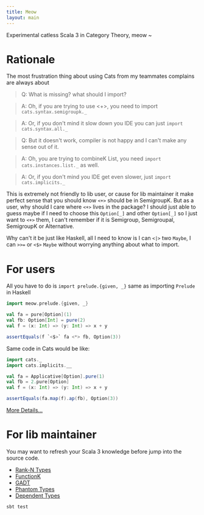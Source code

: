 ```yaml
---
title: Meow
layout: main
---
```


Experimental catless Scala 3 in Category Theory, meow ~

# Rationale
The most frustration thing about using Cats from my teammates complains are always about
> Q: What is missing? what should I import?

> A: Oh, if you are trying to use <+>, you need to import `cats.syntax.semigroupk._`

> A: Or, if you don't mind it slow down you IDE you can just `import cats.syntax.all._`

> Q: But it doesn't work, compiler is not happy and I can't make any sense out of it.

> A: Oh, you are trying to combineK List, you need `import cats.instances.list._` as well.

> A: Or, if you don't mind you IDE get even slower, just `import cats.implicits._`

This is extremely not friendly to lib user, or cause for lib maintainer it make perfect sense that you should know `<+>` should be in SemigroupK.
But as a user, why should I care where `<+>` lives in the package? I should just able to guess maybe if I need to choose this `Option[_]` and other `Option[_]` so I just want to `<+>` them, I can't remember if it is Semigroup, Semigroupal, SemigroupK or Alternative.

Why can't it be just like Haskell, all I need to know is I can `<|>` two `Maybe`, I can `>>=` or `<$>` `Maybe` without worrying anything about what to import.

# For users

All you have to do is `import prelude.{given, _}` same as importing `Prelude` in Haskell

```scala
import meow.prelude.{given, _}

val fa = pure[Option](1)
val fb: Option[Int] = pure(2)
val f = (x: Int) => (y: Int) => x + y

assertEquals(f `<$>` fa <*> fb, Option(3))
```

Same code in Cats would be like:
```scala
import cats._
import cats.implicits.__

val fa = Applicative[Option].pure(1)
val fb = 2.pure[Option]
val f = (x: Int) => (y: Int) => x + y

assertEquals(fa.map(f).ap(fb), Option(3))
```

[More Details...](https://oyanglul.us/meow)

# For lib maintainer

You may want to refresh your Scala 3 knowledge before jump into the source code.

- [Rank-N Types](https://blog.oyanglul.us/scala/dotty/en/rank-n-type)
- [FunctionK](https://blog.oyanglul.us/scala/dotty/en/functionk)
- [GADT](https://blog.oyanglul.us/scala/dotty/en/gadt)
- [Phantom Types](https://blog.oyanglul.us/scala/dotty/en/phantomtype)
- [Dependent Types](https://blog.oyanglul.us/scala/dotty/en/dependent-types)

```
sbt test
```
